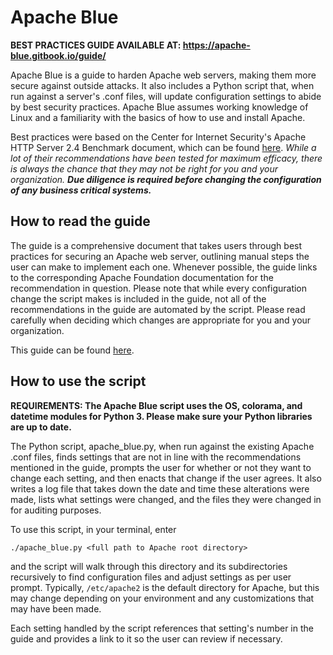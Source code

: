 # Apache Blue

**BEST PRACTICES GUIDE AVAILABLE AT: https://apache-blue.gitbook.io/guide/**

Apache Blue is a guide to harden Apache web servers, making them more secure against outside attacks. It also includes a Python script that, when run against a server's .conf files, will update configuration settings to abide by best security practices. Apache Blue assumes working knowledge of Linux and a familiarity with the basics of how to use and install Apache. 

Best practices were based on the Center for Internet Security's Apache HTTP Server 2.4 Benchmark document, which can be found [here][1]. *While a lot of their recommendations have been tested for maximum efficacy, there is always the chance that they may not be right for you and your organization. **Due diligence is required before changing the configuration of any business critical systems.***

## How to read the guide

The guide is a comprehensive document that takes users through best practices for securing an Apache web server, outlining manual steps the user can make to implement each one. Whenever possible, the guide links to the corresponding Apache Foundation documentation for the recommendation in question. Please note that while every configuration change the script makes is included in the guide, not all of the recommendations in the guide are automated by the script. Please read carefully when deciding which changes are appropriate for you and your organization.

This guide can be found [here][2].

## How to use the script

**REQUIREMENTS: The Apache Blue script uses the OS, colorama, and datetime modules for Python 3. Please make sure your Python libraries are up to date.**

The Python script, apache_blue.py, when run against the existing Apache .conf files, finds settings that are not in line with the recommendations mentioned in the guide, prompts the user for whether or not they want to change each setting, and then enacts that change if the user agrees. It also writes a log file that takes down the date and time these alterations were made, lists what settings were changed, and the files they were changed in for auditing purposes.

To use this script, in your terminal, enter 

`./apache_blue.py <full path to Apache root directory>`

and the script will walk through this directory and its subdirectories recursively to find configuration files and adjust settings as per user prompt. Typically, `/etc/apache2` is the default directory for Apache, but this may change depending on your environment and any customizations that may have been made. 

Each setting handled by the script references that setting's number in the guide and provides a link to it so the user can review if necessary. 

[1]: https://drive.google.com/file/d/1vCs7GY0hdpjl42u7_hpR5LzU9sfBIk-e/view
[2]: https://apache-blue.gitbook.io/guide/
